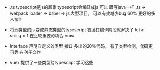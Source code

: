 - .ts
  typescript是js的超集
  typescript会编译成js
  可以 跟写java一样
  .ts -> webpack loader -> babel -> js
  大型项目， 可以有效减少bug 60%
  更好的多人协作

- 将弱类型的js 变成静态类型的typescript
  错误在编译阶段就解决了
  let a: string = 1
  在比较重要的场合 vuex
- interface 声明自定义的类型 接口
  多出的20%代码， 有了类型检测，代码更可靠
  有利于合作
- vuex 提供了一些类型给typescript  学习这些